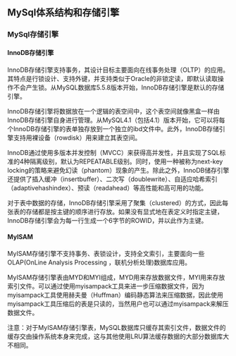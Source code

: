 ## MySql体系结构和存储引擎

### MySql存储引擎

#### InnoDB存储引擎

InnoDB存储引擎支持事务，其设计目标主要面向在线事务处理（OLTP）的应用。其特点是行锁设计、支持外键，并支持类似于Oracle的非锁定读，即默认读取操作不会产生锁。从MySQL数据库5.5.8版本开始，InnoDB存储引擎是默认的存储引擎。

InnoDB存储引擎将数据放在一个逻辑的表空间中，这个表空间就像黑盒一样由InnoDB存储引擎自身进行管理。从MySQL4.1（包括4.1）版本开始，它可以将每个InnoDB存储引擎的表单独存放到一个独立的ibd文件中。此外，InnoDB存储引擎支持用裸设备（rowdisk）用来建立其表空间。

InnoDB通过使用多版本并发控制（MVCC）来获得高并发性，并且实现了SQL标准的4种隔离级别，默认为REPEATABLE级别。同时，使用一种被称为next-key locking的策略来避免幻读（phantom）现象的产生。除此之外，InnoDB储存引擎还提供了插入缓冲（insertbuffer）、二次写（doublewrite）、自适应哈希索引（adaptivehashindex）、预读（readahead）等高性能和高可用的功能。

对于表中数据的存储，InnoDB存储引擎采用了聚集（clustered）的方式，因此每张表的存储都是按主键的顺序进行存放。如果没有显式地在表定义时指定主键，InnoDB存储引擎会为每一行生成一个6字节的ROWID，并以此作为主键。

#### MyISAM

MyISAM存储引擎不支持事务、表锁设计，支持全文索引，主要面向一些OLAP(OnLine Analysis Processing ，联机分析处理)数据库应用。

MyISAM存储引擎表由MYD和MYI组成，MYD用来存放数据文件，MYI用来存放索引文件。可以通过使用myisampack工具来进一步压缩数据文件，因为myisampack工具使用赫夫曼（Huffman）编码静态算法来压缩数据，因此使用myisampack工具压缩后的表是只读的，当然用户也可以通过myisampack来解压数据文件。

注意：对于MyISAM存储引擎表，MySQL数据库只缓存其索引文件，数据文件的缓存交由操作系统本身来完成，这与其他使用LRU算法缓存数据的大部分数据库大不相同。



